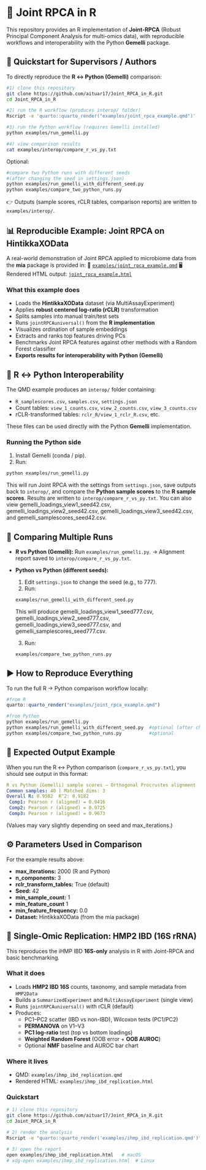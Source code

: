 # 📐 Joint RPCA in R
This repository provides an R implementation of **Joint-RPCA** (Robust Principal Component Analysis for multi-omics data), with reproducible workflows and interoperability with the Python **Gemelli** package.

## 🚀 Quickstart for Supervisors / Authors
To directly reproduce the **R ↔ Python (Gemelli)** comparison:
```bash
#1) clone this repository
git clone https://github.com/aituar17/Joint_RPCA_in_R.git
cd Joint_RPCA_in_R

#2) run the R workflow (produces interop/ folder)
Rscript -e 'quarto::quarto_render("examples/joint_rpca_example.qmd")'

#3) run the Python workflow (requires Gemelli installed)
python examples/run_gemelli.py

#4) view comparison results
cat examples/interop/compare_r_vs_py.txt
```

Optional:
```bash
#compare two Python runs with different seeds
#(after changing the seed in settings.json)
python examples/run_gemelli_with_different_seed.py
python examples/compare_two_python_runs.py
```

👉 Outputs (sample scores, rCLR tables, comparison reports) are written to `examples/interop/`.

## 📊 Reproducible Example: Joint RPCA on HintikkaXOData

A real-world demonstration of Joint RPCA applied to microbiome data from the **mia** package is provided in:
📄 [`examples/joint_rpca_example.qmd`](https://github.com/aituar17/Joint_RPCA_in_R/blob/main/examples/joint_rpca_example.qmd)
🖥️ Rendered HTML output: [`joint_rpca_example.html`](https://github.com/aituar17/Joint_RPCA_in_R/blob/main/examples/joint_rpca_example.html)

### What this example does
- Loads the **HintikkaXOData** dataset (via MultiAssayExperiment)
- Applies **robust centered log-ratio (rCLR)** transformation
- Splits samples into manual train/test sets
- Runs `jointRPCAuniversal()` from the **R implementation**
- Visualizes ordination of sample embeddings
- Extracts and ranks top features driving PCs
- Benchmarks Joint RPCA features against other methods with a Random Forest classifier
- **Exports results for interoperability with Python (Gemelli)**

## 🔄 R ↔ Python Interoperability
The QMD example produces an `interop/` folder containing:
- `R_samplescores.csv`, `samples.csv`, `settings.json`
- Count tables: `view_1_counts.csv`, `view_2_counts.csv`, `view_3_counts.csv`
- rCLR-transformed tables: `rclr_R/view_1_rclr_R.csv`, etc.

These files can be used directly with the Python **Gemelli** implementation.

### Running the Python side
1. Install Gemelli (conda / pip).
2. Run:
```bash
python examples/run_gemelli.py
```

This will run Joint RPCA with the settings from `settings.json`, save outputs back to `interop/`, and compare the **Python sample scores** to the **R sample scores**.
Results are written to `interop/compare_r_vs_py.txt`. You can also view gemelli_loadings_view1_seed42.csv, gemelli_loadings_view2_seed42.csv, gemelli_loadings_view3_seed42.csv, and gemelli_samplescores_seed42.csv.

## 🧪 Comparing Multiple Runs
- **R vs Python (Gemelli):**
    Run `examples/run_gemelli.py`.
    → Alignment report saved to `interop/compare_r_vs_py.txt`.
- **Python vs Python (different seeds):**
    1. Edit `settings.json` to change the seed (e.g., to 777).
    2. Run:
    ```bash
    examples/run_gemelli_with_different_seed.py
    ```

    This will produce gemelli_loadings_view1_seed777.csv, gemelli_loadings_view2_seed777.csv, gemelli_loadings_view3_seed777.csv, and gemelli_samplescores_seed777.csv.

    3. Run:
    ```bash
    examples/compare_two_python_runs.py
    ```

## ▶️ How to Reproduce Everything
To run the full R → Python comparison workflow locally:
```r
#from R
quarto::quarto_render("examples/joint_rpca_example.qmd")
```

```bash
#from Python
python examples/run_gemelli.py
python examples/run_gemelli_with_different_seed.py  #optional (after changing the seed in settings.json)
python examples/compare_two_python_runs.py          #optional
```

## 📑 Expected Output Example
When you run the R ↔ Python comparison (`compare_r_vs_py.txt`), you should see output in this format:
```yaml
R vs Python (Gemelli) sample scores — Orthogonal Procrustes alignment
Common samples: 40 | Matched dims: 3
Overall R: 0.9582  R^2: 0.9182
 Comp1: Pearson r (aligned) = 0.9416
 Comp2: Pearson r (aligned) = 0.9725
 Comp3: Pearson r (aligned) = 0.9673
```
(Values may vary slightly depending on seed and max_iterations.)

## ⚙️ Parameters Used in Comparison
For the example results above:
- **max_iterations:** 2000 (R and Python)
- **n_components:** 3
- **rclr_transform_tables:** True (default)
- **Seed:** 42
- **min_sample_count:** 1
- **min_feature_count** 1
- **min_feature_frequency:** 0.0
- **Dataset:** HintikkaXOData (from the mia package)

## 🧬 Single-Omic Replication: HMP2 IBD (16S rRNA)

This reproduces the iHMP IBD **16S-only** analysis in R with Joint-RPCA and basic benchmarking.

### What it does
- Loads **HMP2 IBD 16S** counts, taxonomy, and sample metadata from `HMP2Data`
- Builds a `SummarizedExperiment` and `MultiAssayExperiment` (single view)
- Runs `jointRPCAuniversal()` with rCLR (default)  
- Produces:
  - PC1–PC2 scatter (IBD vs non-IBD), Wilcoxon tests (PC1/PC2)
  - **PERMANOVA** on V1–V3
  - **PC1 log-ratio** test (top vs bottom loadings)
  - **Weighted Random Forest** (OOB error + **OOB AUROC**)
  - Optional **NMF** baseline and AUROC bar chart

### Where it lives
- QMD: `examples/ihmp_ibd_replication.qmd`
- Rendered HTML: `examples/ihmp_ibd_replication.html`

### Quickstart

```bash
# 1) clone this repository
git clone https://github.com/aituar17/Joint_RPCA_in_R.git
cd Joint_RPCA_in_R

# 2) render the analysis
Rscript -e "quarto::quarto_render('examples/ihmp_ibd_replication.qmd')"

# 3) open the report
open examples/ihmp_ibd_replication.html   # macOS
# xdg-open examples/ihmp_ibd_replication.html  # Linux
```
